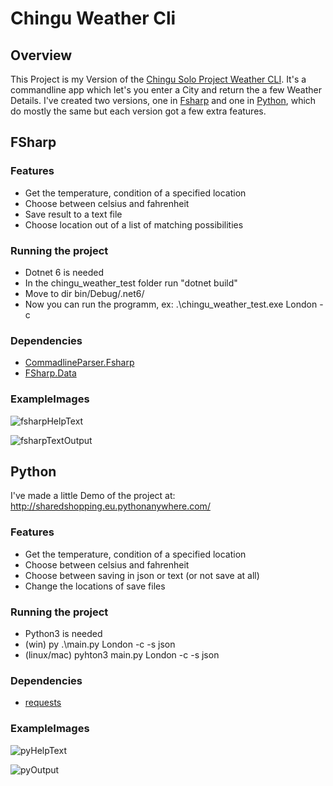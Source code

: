 # Chingu Weather Cli

## Overview
This Project is my Version of the [Chingu Solo Project Weather CLI](https://github.com/chingu-voyages/soloproject-tier3-chinguweather). 
It's a commandline app which let's you enter a City and return the a few Weather Details.
I've created two versions, one in [Fsharp](#FSharp) and one in [Python](#Python), which do mostly the same but each version got a few extra features.

## FSharp

### Features
* Get the temperature, condition of a specified location
* Choose between celsius and fahrenheit
* Save result to a text file
* Choose location out of a list of matching possibilities

### Running the project
* Dotnet 6 is needed
* In the chingu_weather_test folder run "dotnet build"
* Move to dir bin/Debug/.net6/
* Now you can run the programm, ex: .\chingu_weather_test.exe London -c

### Dependencies
* [CommadlineParser.Fsharp](https://github.com/commandlineparser/commandline)
* [FSharp.Data](https://github.com/fsprojects/FSharp.Data/)

### ExampleImages

![fsharpHelpText](https://user-images.githubusercontent.com/61592216/151048257-b897d160-d62b-47b4-b82f-44b819690f93.png)

![fsharpTextOutput](https://user-images.githubusercontent.com/61592216/151048312-dbed9324-2fb1-4e2b-a86d-9557a3bea5ac.png)

## Python

I've made a little Demo of the project at: http://sharedshopping.eu.pythonanywhere.com/

### Features
* Get the temperature, condition of a specified location
* Choose between celsius and fahrenheit
* Choose between saving in json or text (or not save at all) 
* Change the locations of save files

### Running the project
* Python3 is needed
* (win) py .\main.py London -c -s json
* (linux/mac) pyhton3 main.py London -c -s json

### Dependencies
* [requests](https://pypi.org/project/requests/)

### ExampleImages

![pyHelpText](https://user-images.githubusercontent.com/61592216/151048382-becbc47f-a8b2-43f4-a700-533102bb9129.png)

![pyOutput](https://user-images.githubusercontent.com/61592216/151049489-7be0af98-c459-4735-9e81-815de036b19c.png)
